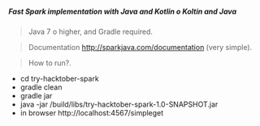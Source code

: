 ##### Fast Spark implementation with Java and Kotlin o Koltin and Java

> Java 7 o higher, and Gradle required.

> Documentation http://sparkjava.com/documentation (very simple).

> How to run?.

* cd try-hacktober-spark
* gradle clean
* gradle jar
* java -jar /build/libs/try-hacktober-spark-1.0-SNAPSHOT.jar
* in browser http://localhost:4567/simpleget

